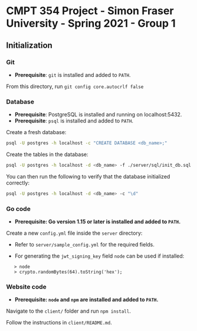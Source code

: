 # CMPT 354 Project - Simon Fraser University - Spring 2021 - Group 1

## Initialization

### Git

* **Prerequisite**: `git` is installed and added to `PATH`.

From this directory, run `git config core.autocrlf false`

### Database

* **Prerequisite**: PostgreSQL is installed and running on localhost:5432.
* **Prerequisite**: `psql` is installed and added to `PATH`.

Create a fresh database:

```sh
psql -U postgres -h localhost -c "CREATE DATABASE <db_name>;"
```

Create the tables in the database:

```sh
psql -U postgres -h localhost -d <db_name> -f ./server/sql/init_db.sql
```

You can then run the following to verify that the database initialized correctly:

```sh
psql -U postgres -h localhost -d <db_name> -c "\d"
```

### Go code

* **Prerequisite: Go version 1.15 or later is installed and added to
  `PATH`.**

Create a new `config.yml` file inside the `server` directory:

* Refer to `server/sample_config.yml` for the required fields.

* For generating the `jwt_signing_key` field `node` can
  be used if installed:

 ```node
    > node
    > crypto.randomBytes(64).toString('hex');
 ```

### Website code

* **Prerequisite: `node` and `npm` are installed and added to `PATH`.**

Navigate to the `client/` folder and run `npm install`.

Follow the instructions in `client/README.md`.
